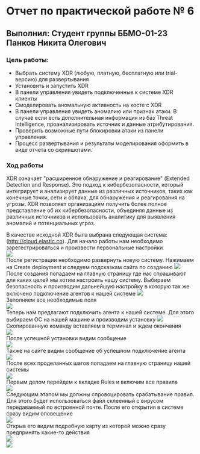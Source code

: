 # Отчет по практической работе № 6
## Выполнил: Студент группы ББМО-01-23 Панков Никита Олегович

### Цель работы:
- Выбрать систему XDR (любую, платную, бесплатную или trial-версию) для развертывания
- Установить и запустить XDR
- В панели управления увидеть подключенные к системе XDR клиенты
- Смоделировать аномальную активность на хосте с XDR
- В панели управления увидеть аномалию или признак атаки. В случае если есть дополнительная информация из баз Threat Intelligence, проанализировать источник и данные атрибутирования. 
- Проверить возможные пути блокировки атаки из панели управления. 
- Процесс развертывания и результаты моделирования оформить в виде отчета со скриншотами.

### Ход работы  

XDR означает "расширенное обнаружение и реагирование" (Extended Detection and Response). Это подход к кибербезопасности, который интегрирует и анализирует данные из различных источников, таких как конечные точки, сети и облака, для обнаружения и реагирования на угрозы. XDR позволяет организациям получить более полное представление об их кибербезопасности, объединяя данные из различных источников и использовать аналитику для выявления аномалий и потенциальных угроз.  

В качестве исходной XDR была выбрана следующая система: (http://cloud.elastic.co). Для начало работы нам необходимо зарегестрироваться и произвести первональные настройки  
![](https://i.imgur.com/7yxflWW.jpg)  
После регистрации необходимо развернуть новую систему. Нажимаем на Create deployment и следуем подсказкам сайта по созданию
![](https://i.imgur.com/M6LekIp.jpg)  
После создания попадаем на главную страницу где нас спрашивают для каких целей мы хотим настроить нашу систему. Выбираем безопасность и производим дальнейшую настройку в которую так же включено подключение агентов к нашей системе
![](https://i.imgur.com/7KAa3WF.jpg)  
Заполняем все необходимые поля  
![](https://i.imgur.com/c23RSmC.jpg)  
Теперь нам предлагают подключить агента к нашей системе. Для этого выбираем ОС на нашей машине и производим установку
![](https://i.imgur.com/pmmElAM.jpg)  
Скопированную команду вставляем в терминал и ждем окончания  
![](https://i.imgur.com/LJP4D5g.jpg)  
После успешной установки видим сообщение  
![](https://i.imgur.com/9IcZZa1.jpg)   
Также на сайте видим сообщение об успешном подключение агента  
![](https://i.imgur.com/rmtG7bc.jpg)  
После всех проделанных шагов попадаем на главную страницу нашей системы  
![](https://i.imgur.com/UsBTAey.jpg)  
Первым делом перейдем к вкладке Rules  и включим все правила  
![](https://i.imgur.com/sV5kvyc.jpg)  
Следующим этапом мы должны спровоцировать срабатывание правил. Для этого будет использоваться файл склеенный с вирусом передаваемый по встроенной почте. После его открытия в системе сразу видим оповещение  
![](https://i.imgur.com/LI884mp.png)  
Открыв его видим подробную карту из которой можно сразу предпринять какие-то действия  
![]([https://i.imgur.com/q3fLGqJ.png])  
![](https://i.imgur.com/q3fLGqJ.png)  

